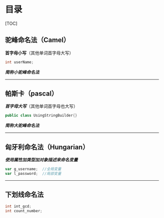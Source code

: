 # 目录

[TOC]

## 驼峰命名法（Camel）

  **首字母小写**（其他单词首字母大写）

```C++
int userName;
```

***简称小驼峰命名法***

---

## 帕斯卡（pascal）

***首字母大写***（其他单词首字母也大写）

```java
public class UsingStringBuilder{}
```

***简称大驼峰命名法***

----

## 匈牙利命名法（Hungarian）

***使用属性加类型加对象描述来命名变量***

```javascript
var g_username;  //全局变量
var l_password;  //局部变量
```

----

## 下划线命名法

```c
int int_gcd;
int count_number;
```



















 